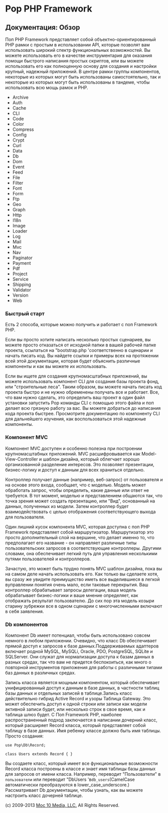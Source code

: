 Pop PHP Framework
=================

Документация: Обзор
-------------------

Поп PHP Framework представляет собой объектно-ориентированный PHP рамки
с простым в использовании API, которые позволят вам использовать широкий
спектр функциональных возможностей. Вы можете использовать его в
качестве инструментария для оказания помощи быстрого написания простых
скриптов, или вы можете использовать его как полноценную основу для
создания и настройки крупный, надежный приложений. В центре рамки группы
компонентов, некоторые из которых могут быть использованы
самостоятельно, так и некоторые из которых могут быть использованы в
тандеме, чтобы использовать всю мощь рамок и PHP.

-   Archive
-   Auth
-   Cache
-   CLI
-   Code
-   Color
-   Compress
-   Config
-   Crypt
-   Curl
-   Data
-   Db
-   Dom
-   Event
-   Feed
-   File
-   Filter
-   Font
-   Form
-   Ftp
-   Geo
-   Graph
-   Http
-   I18n
-   Image
-   Loader
-   Log
-   Mail
-   Mvc
-   Nav
-   Paginator
-   Payment
-   Pdf
-   Project
-   Service
-   Shipping
-   Validator
-   Version
-   Web

### Быстрый старт

Есть 2 способа, которые можно получить и работает с поп Framework PHP.

Если вы просто хотите написать несколько простых сценариев, вы можете
просто отказаться от исходной папки в вашей рабочей папке проекта,
ссылаться на "bootstrap.php 'соответственно в сценарии и начать писать
код. Вы найдете ссылки и примеры всех на протяжении всей этой
документации, которая будет объяснить различные компоненты и как вы
можете их использовать.

Если вы ищете для создания крупномасштабных приложений, вы можете
использовать компонент CLI для создания базы проекта фонд, или
"строительные леса". Таким образом, вы можете начать писать код проекта
быстро и не нужно обременены получать все и работает. Все, что вам нужно
сделать, это определить ваш проект в один файл установки запустить Pop
команды CLI с помощью этого файла и поп делает всю грязную работу за
вас. Вы можете добраться до написания кода проекта быстрее. Просмотрите
документацию по компоненту CLI для дальнейшего изучения, как
воспользоваться этой надежные компоненты.

### Компонент MVC

Компонент MVC доступен и особенно полезна при построении
крупномасштабных приложений. MVC расшифровывается как
Model-View-Controller и шаблон дизайна, который облегчает хорошо
организованной разделение интересов. Это позволяет презентации,
бизнес-логику и доступ к данным для всех храниться отдельно.

Контроллер получает данные (например, веб-запрос) от пользователя и на
основе этого входа, сообщает, что с моделью. Модель может обработать
запрос, чтобы определить, какие данные или ответ не требуется. В тот
момент, моделью и представлением общаются так, что точка зрения может
создать презентацию, или "Вид", основанный на данных, полученных из
модели. Затем контроллер будет взаимодействовать с целью отображения
соответствующего выхода для пользователя.

Один лишний кусок компонента MVC, которая доступна с поп PHP Framework
представляет собой маршрутизатор. Маршрутизатор это просто
дополнительный слой на вершине, что делает именно то, что предполагает
его название - он направляет различные типы пользовательских запросов в
соответствующие контроллеры. Другими словами, она обеспечивает легкий
путь для управления несколькими путями пользователей и контроллеров.

Зачастую, это может быть трудно понять MVC шаблон дизайна, пока вы на
самом деле начать использовать его. Как только вы сделаете хотя, вы
сразу же увидите преимущество иметь все выделившиеся в легкой в
​​управлении понятия очень мало, если таковые перекрытия. Ваш контроллер
обрабатывает запросы делегации, ваша модель обрабатывает бизнес-логики и
ваше мнение определяет, как отображать результат пользователю. До сих
пор эта модель козыри старину зубрежки все в одном сценарии с
многочисленными включают в себя заявления.

### Db компонентов

Компонент Db имеет потенциал, чтобы быть использовано совсем немного
в любом приложении. Очевидно, что класс Db обеспечивает прямой доступ
к запросов к базе данных.Поддерживаемых адаптеров включает родной MySQL,
MySQLi, Oracle, PDO, PostgreSQL, SQLite и SQLServer. Они служат для
нормализации доступа к базам данных в разных средах, так что вам не
придется беспокоиться, как много о повторной инструментов приложения
для работы с различными типами баз данных в различных средах.

Запись класса является мощным компонентом, который обеспечивает
унифицированный доступ к данным в базе данных, в частности таблиц
базы данных и отдельных записей в таблице.Запись класс действительно
гибрид Active Record и узоры Таблица Gateway. Это может обеспечить
доступ к одной строки или записи как модели активной записи будет,
или несколько строк в свое время, как и таблица шлюз будет. С Поп
Framework PHP, наиболее распространенный подход заключается в написании
дочерний класс, который расширяет Record класса, который представляет
собой таблицу в базе данных. Имя ребенку классе должно быть имя таблицы.
Просто создания:

    use Pop\Db\Record;

    class Users extends Record { }

Вы создаете класс, который имеет все функциональные возможности Record
класса построены в классе и знает имя таблицы базы данных для запросов
от имени класса. Например, переводит "Пользователи" в `пользователи` или
переводит "DbUsers 'в` db_users `(CamelCase автоматически преобразуются
в lower_case_underscore.) Рассматривает Db документации, чтобы узнать,
как вы можете настроить класс дочерней таблице.

\(c) 2009-2013 [Moc 10 Media, LLC.](http://www.moc10media.com) All
Rights Reserved.

